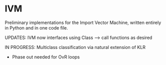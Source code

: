 # IVM
Preliminary implementations for the Import Vector Machine, written entirely in Python and in one code file.

UPDATES:
IVM now interfaces using Class --> call functions as desired

IN PROGRESS: 
Multiclass classification via natural extension of KLR
- Phase out needed for OvR loops
